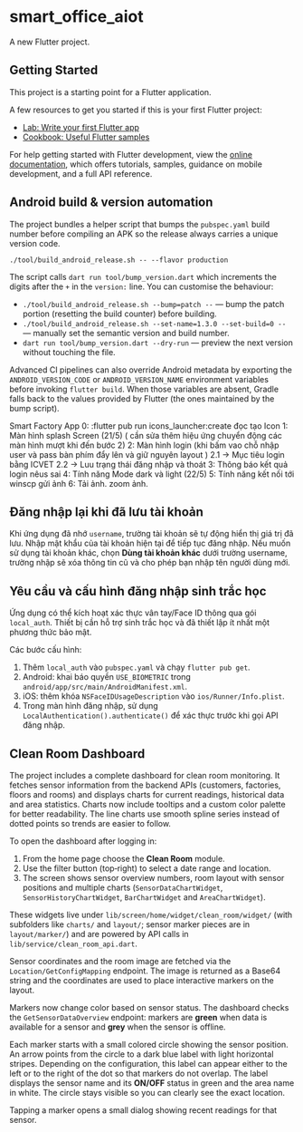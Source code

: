 # smart_office_aiot

A new Flutter project.

## Getting Started

This project is a starting point for a Flutter application.

A few resources to get you started if this is your first Flutter project:

- [Lab: Write your first Flutter app](https://docs.flutter.dev/get-started/codelab)
- [Cookbook: Useful Flutter samples](https://docs.flutter.dev/cookbook)

For help getting started with Flutter development, view the
[online documentation](https://docs.flutter.dev/), which offers tutorials,
samples, guidance on mobile development, and a full API reference.

## Android build & version automation

The project bundles a helper script that bumps the `pubspec.yaml` build number
before compiling an APK so the release always carries a unique version code.

```
./tool/build_android_release.sh -- --flavor production
```

The script calls `dart run tool/bump_version.dart` which increments the digits
after the `+` in the `version:` line. You can customise the behaviour:

* `./tool/build_android_release.sh --bump=patch --` &mdash; bump the patch
  portion (resetting the build counter) before building.
* `./tool/build_android_release.sh --set-name=1.3.0 --set-build=0 --` &mdash;
  manually set the semantic version and build number.
* `dart run tool/bump_version.dart --dry-run` &mdash; preview the next version
  without touching the file.

Advanced CI pipelines can also override Android metadata by exporting the
`ANDROID_VERSION_CODE` or `ANDROID_VERSION_NAME` environment variables before
invoking `flutter build`. When those variables are absent, Gradle falls back to
the values provided by Flutter (the ones maintained by the bump script).


Smart Factory App
0: :flutter pub run icons_launcher:create đọc tạo Icon
1: Màn hình splash Screen (21/5) ( cần sửa thêm hiệu ứng chuyển động các màn hình mượt khi đến bước 2)
2: Màn hình login (khi bấm vao chỗ nhập user và pass bàn phím đẩy lên và giữ nguyên layout )
    2.1 -> Mục tiêu login bằng ICVET
    2.2 -> Luu trạng thái đăng nhập và thoát 
3: Thông báo kết quả login nêus sai
4: Tính năng Mode dark và light (22/5)
5: Tính năng kết nối tới winscp gửi ảnh
6: Tải ảnh. zoom ảnh.
## Đăng nhập lại khi đã lưu tài khoản
Khi ứng dụng đã nhớ `username`, trường tài khoản sẽ tự động hiển thị giá trị đã lưu. Nhập mật khẩu của tài khoản hiện tại để tiếp tục đăng nhập. Nếu muốn sử dụng tài khoản khác, chọn **Dùng tài khoản khác** dưới trường username, trường nhập sẽ xóa thông tin cũ và cho phép bạn nhập tên người dùng mới.

## Yêu cầu và cấu hình đăng nhập sinh trắc học
Ứng dụng có thể kích hoạt xác thực vân tay/Face ID thông qua gói `local_auth`. Thiết bị cần hỗ trợ sinh trắc học và đã thiết lập ít nhất một phương thức bảo mật.

Các bước cấu hình:
1. Thêm `local_auth` vào `pubspec.yaml` và chạy `flutter pub get`.
2. Android: khai báo quyền `USE_BIOMETRIC` trong `android/app/src/main/AndroidManifest.xml`.
3. iOS: thêm khóa `NSFaceIDUsageDescription` vào `ios/Runner/Info.plist`.
4. Trong màn hình đăng nhập, sử dụng `LocalAuthentication().authenticate()` để xác thực trước khi gọi API đăng nhập.

## Clean Room Dashboard

The project includes a complete dashboard for clean room monitoring.
It fetches sensor information from the backend APIs (customers, factories,
floors and rooms) and displays charts for current readings, historical data
and area statistics. Charts now include tooltips and a custom color palette
for better readability. The line charts use smooth spline series instead of
dotted points so trends are easier to follow.

To open the dashboard after logging in:

1. From the home page choose the **Clean Room** module.
2. Use the filter button (top‑right) to select a date range and location.
3. The screen shows sensor overview numbers, room layout with sensor
positions and multiple charts (`SensorDataChartWidget`, `SensorHistoryChartWidget`,
`BarChartWidget` and `AreaChartWidget`).

These widgets live under `lib/screen/home/widget/clean_room/widget/` (with
subfolders like `charts/` and `layout/`; sensor marker pieces are in
`layout/marker/`) and are powered
by API calls in `lib/service/clean_room_api.dart`.

Sensor coordinates and the room image are fetched via the
`Location/GetConfigMapping` endpoint. The image is returned as a Base64 string
and the coordinates are used to place interactive markers on the layout.

Markers now change color based on sensor status. The dashboard checks the
`GetSensorDataOverview` endpoint: markers are **green** when data is available
for a sensor and **grey** when the sensor is offline.

Each marker starts with a small colored circle showing the sensor position.
An arrow points from the circle to a dark blue label with light horizontal
stripes. Depending on the configuration, this label can appear either to the
left or to the right of the dot so that markers do not overlap. The label
displays the sensor name and its **ON/OFF** status in green and the area name in
white. The circle stays visible so you can clearly see the exact location.

Tapping a marker opens a small dialog showing recent readings for that sensor.
 

